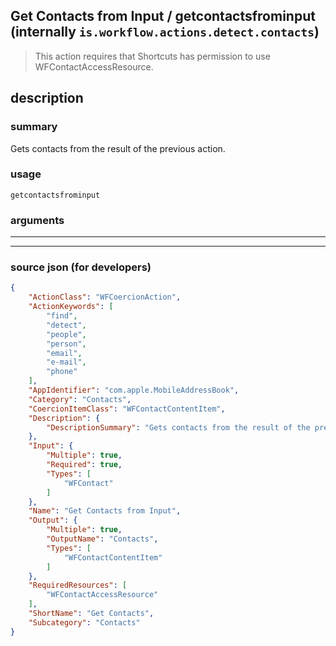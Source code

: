 
## Get Contacts from Input / getcontactsfrominput (internally `is.workflow.actions.detect.contacts`)

> This action requires that Shortcuts has permission to use WFContactAccessResource.


## description

### summary

Gets contacts from the result of the previous action.


### usage
```
getcontactsfrominput 
```

### arguments

---



---

### source json (for developers)

```json
{
	"ActionClass": "WFCoercionAction",
	"ActionKeywords": [
		"find",
		"detect",
		"people",
		"person",
		"email",
		"e-mail",
		"phone"
	],
	"AppIdentifier": "com.apple.MobileAddressBook",
	"Category": "Contacts",
	"CoercionItemClass": "WFContactContentItem",
	"Description": {
		"DescriptionSummary": "Gets contacts from the result of the previous action."
	},
	"Input": {
		"Multiple": true,
		"Required": true,
		"Types": [
			"WFContact"
		]
	},
	"Name": "Get Contacts from Input",
	"Output": {
		"Multiple": true,
		"OutputName": "Contacts",
		"Types": [
			"WFContactContentItem"
		]
	},
	"RequiredResources": [
		"WFContactAccessResource"
	],
	"ShortName": "Get Contacts",
	"Subcategory": "Contacts"
}
```

